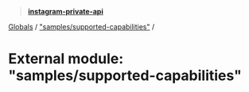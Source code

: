 > **[instagram-private-api](../README.md)**

[Globals](../globals.md) / ["samples/supported-capabilities"](_samples_supported_capabilities_.md) /

# External module: "samples/supported-capabilities"